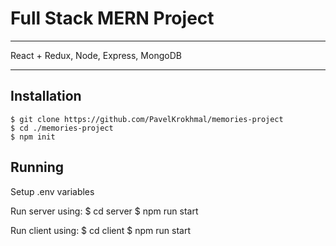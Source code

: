 # Full Stack MERN Project

---

React + Redux, Node, Express, MongoDB

---

## Installation

```
$ git clone https://github.com/PavelKrokhmal/memories-project
$ cd ./memories-project
$ npm init
```

## Running

Setup .env variables

Run server using:
$ cd server
$ npm run start

Run client using:
$ cd client
$ npm run start